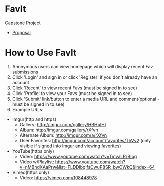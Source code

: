 # FavIt
Capstone Project

* [Proposal](proposal.md)

# How to Use FavIt
1. Anonymous users can view homepage which will display recent Fav submissions
1. Click 'Login' and sign in or click 'Register' if you don't already have an account
1. Click 'Recent' to view recent Favs (must be signed in to see)
1. Click 'Profile' to view your Favs (must be signed in to see)
1. Click 'Submit' link/button to enter a media URL and comment(optional - must be signed in to see)
1. Example URLs:
  * Imgur(http and https)
     * Gallery: http://imgur.com/gallery/HBHbIHI
     * Album: http://imgur.com/gallery/rXfvn
     * Alternate Album: http://imgur.com/a/rXfvn
     * User Favorites: http://imgur.com/account/favorites/ThVv2 (only visible if signed into Imgur and viewing favorites)
  * YouTube(https only)
     * Video: https://www.youtube.com/watch?v=TmyaLRrBIbg
     * Video w/Playlist: https://www.youtube.com/watch?v=nMBndXAaPrw&list=FLDDlbqlfsCwuP8SR_bwOWkQ&index=64
  * Vimeo(https only)
     * Video: https://vimeo.com/108448978
